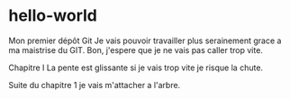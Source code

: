 # hello-world
Mon premier dépôt Git
Je vais pouvoir travailler plus serainement grace a ma maistrise du GIT.
Bon, j'espere que je ne vais pas caller trop vite.

Chapitre I
La pente est glissante si je vais trop vite je risque la chute.

Suite du chapitre 1 je vais m'attacher a l'arbre.

